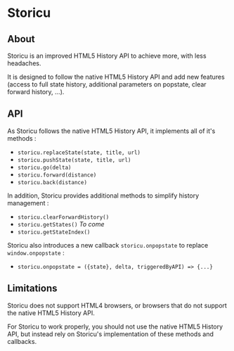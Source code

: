 # Storicu

## About
Storicu is an improved HTML5 History API to achieve more, with less headaches.

It is designed to follow the native HTML5 History API and add new features
(access to full state history, additional parameters on popstate, clear
forward history, ...).

## API
As Storicu follows the native HTML5 History API, it implements all of it's
methods :
- `storicu.replaceState(state, title, url)`
- `storicu.pushState(state, title, url)`
- `storicu.go(delta)`
- `storicu.forward(distance)`
- `storicu.back(distance)`

In addition, Storicu provides additional methods to simplify history
management :
- `storicu.clearForwardHistory()`
- `storicu.getStates()` *To come*
- `storicu.getStateIndex()`

Storicu also introduces a new callback `storicu.onpopstate` to replace
`window.onpopstate` :
- `storicu.onpopstate = ({state}, delta, triggeredByAPI) => {...}` 

## Limitations
Storicu does not support HTML4 browsers, or browsers that do not support the
native HTML5 History API.

For Storicu to work properly, you should not use the native HTML5 History API,
but instead rely on Storicu's implementation of these methods and callbacks.
